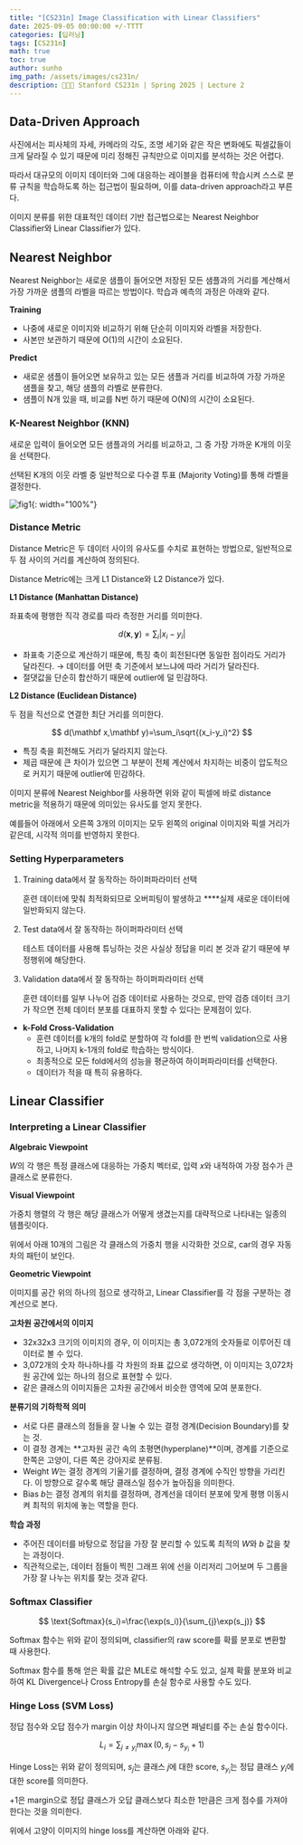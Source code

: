 ```yaml
---
title: "[CS231n] Image Classification with Linear Classifiers"
date: 2025-09-05 00:00:00 +/-TTTT
categories: [딥러닝]
tags: [CS231n]
math: true
toc: true
author: sunho
img_path: /assets/images/cs231n/
description: 👨‍👧‍👧 Stanford CS231n | Spring 2025 | Lecture 2 
---
```


## Data-Driven Approach

사진에서는 피사체의 자세, 카메라의 각도, 조명 세기와 같은 작은 변화에도 픽셀값들이 크게 달라질 수 있기 때문에 미리 정해진 규칙만으로 이미지를 분석하는 것은 어렵다.

따라서 대규모의 이미지 데이터와 그에 대응하는 레이블을 컴퓨터에 학습시켜 스스로 분류 규칙을 학습하도록 하는 접근법이 필요하며, 이를 data-driven approach라고 부른다.

이미지 분류를 위한 대표적인 데이터 기반 접근법으로는 Nearest Neighbor Classifier와 Linear Classifier가 있다.

## Nearest Neighbor

Nearest Neighbor는 새로운 샘플이 들어오면 저장된 모든 샘플과의 거리를 계산해서 가장 가까운 샘플의 라벨을 따르는 방법이다. 학습과 예측의 과정은 아래와 같다.

**Training**

- 나중에 새로운 이미지와 비교하기 위해 단순히 이미지와 라벨을 저장한다.
- 사본만 보관하기 때문에 O(1)의 시간이 소요된다.

**Predict**

- 새로운 샘플이 들어오면 보유하고 있는 모든 샘플과 거리를 비교하여 가장 가까운 샘플을 찾고, 해당 샘플의 라벨로 분류한다.
- 샘플이 N개 있을 때, 비교를 N번 하기 때문에 O(N)의 시간이 소요된다.

### K-Nearest Neighbor (KNN)

새로운 입력이 들어오면 모든 샘플과의 거리를 비교하고, 그 중 가장 가까운 K개의 이웃을 선택한다.

선택된 K개의 이웃 라벨 중 일반적으로 다수결 투표 (Majority Voting)를 통해 라벨을 결정한다.

![fig1](cs231n/02-1.png){: width="100%"}

### Distance Metric

Distance Metric은 두 데이터 사이의 유사도를 수치로 표현하는 방법으로, 일반적으로 두 점 사이의 거리를 계산하여 정의된다.

Distance Metric에는 크게 L1 Distance와 L2 Distance가 있다.

**L1 Distance (Manhattan Distance)**

좌표축에 평행한 직각 경로를 따라 측정한 거리를 의미한다.

$$
d(\mathbf x,\mathbf y)=\sum_i\lvert x_i-y_i\rvert
$$

- 좌표축 기준으로 계산하기 때문에, 특징 축이 회전된다면 동일한 점이라도 거리가 달라진다. → 데이터를 어떤 축 기준에서 보느냐에 따라 거리가 달라진다.
- 절댓값을 단순히 합산하기 때문에 outlier에 덜 민감하다.

**L2 Distance (Euclidean Distance)**

두 점을 직선으로 연결한 최단 거리를 의미한다.

$$
d(\mathbf x,\mathbf y)=\sum_i\sqrt{(x_i-y_i)^2}
$$

- 특징 축을 회전해도 거리가 달라지지 않는다.
- 제곱 때문에 큰 차이가 있으면 그 부분이 전체 계산에서 차지하는 비중이 압도적으로 커지기 때문에 outlier에 민감하다.

이미지 분류에 Nearest Neighbor를 사용하면 위와 같이 픽셀에 바로 distance metric을 적용하기 때문에 의미있는 유사도를 얻지 못한다.

예를들어 아래에서 오른쪽 3개의 이미지는 모두 왼쪽의 original 이미지와 픽셀 거리가 같은데, 시각적 의미를 반영하지 못한다.

### Setting Hyperparameters

1. Training data에서 잘 동작하는 하이퍼파라미터 선택
    
    훈련 데이터에 맞춰 최적화되므로 오버피팅이 발생하고 ****실제 새로운 데이터에 일반화되지 않는다.
    
2. Test data에서 잘 동작하는 하이퍼파라미터 선택
    
    테스트 데이터를 사용해 튜닝하는 것은 사실상 정답을 미리 본 것과 같기 때문에 부정행위에 해당한다.
    
3. Validation data에서 잘 동작하는 하이퍼파라미터 선택
    
    훈련 데이터를 일부 나누어 검증 데이터로 사용하는 것으로, 만약 검증 데이터 크기가 작으면 전체 데이터 분포를 대표하지 못할 수 있다는 문제점이 있다.

- **k-Fold Cross-Validation**
    - 훈련 데이터를 k개의 fold로 분할하여 각 fold를 한 번씩 validation으로 사용하고, 나머지 k-1개의 fold로 학습하는 방식이다.
    - 최종적으로 모든 fold에서의 성능을 평균하여 하이퍼파라미터를 선택한다.
    - 데이터가 적을 때 특히 유용하다.

## Linear Classifier

### Interpreting a Linear Classifier

**Algebraic Viewpoint**

$W$의 각 행은 특정 클래스에 대응하는 가중치 벡터로, 입력 $x$와 내적하여 가장 점수가 큰 클래스로 분류한다.

**Visual Viewpoint**

가중치 행렬의 각 행은 해당 클래스가 어떻게 생겼는지를 대략적으로 나타내는 일종의 템플릿이다.

위에서 아래 10개의 그림은 각 클래스의 가중치 행을 시각화한 것으로, car의 경우 자동차의 패턴이 보인다.

**Geometric Viewpoint**

이미지를 공간 위의 하나의 점으로 생각하고, Linear Classifier를 각 점을 구분하는 경계선으로 본다.

**고차원 공간에서의 이미지**

- 32x32x3 크기의 이미지의 경우, 이 이미지는 총 3,072개의 숫자들로 이루어진 데이터로 볼 수 있다.
- 3,072개의 숫자 하나하나를 각 차원의 좌표 값으로 생각하면, 이 이미지는 3,072차원 공간에 있는 하나의 점으로 표현할 수 있다.
- 같은 클래스의 이미지들은 고차원 공간에서 비슷한 영역에 모여 분포한다.

**분류기의 기하학적 의미**

- 서로 다른 클래스의 점들을 잘 나눌 수 있는 결정 경계(Decision Boundary)를 찾는 것.
- 이 결정 경계는 **고차원 공간 속의 초평면(hyperplane)**이며, 경계를 기준으로 한쪽은 고양이, 다른 쪽은 강아지로 분류됨.
- Weight $W$는 결정 경계의 기울기를 결정하며, 결정 경계에 수직인 방향을 가리킨다. 이 방향으로 갈수록 해당 클래스일 점수가 높아짐을 의미한다.
- Bias $b$는 결정 경계의 위치를 결정하며, 경계선을 데이터 분포에 맞게 평행 이동시켜 최적의 위치에 놓는 역할을 한다.

**학습 과정**

- 주어진 데이터를 바탕으로 정답을 가장 잘 분리할 수 있도록 최적의 $W$와 $b$ 값을 찾는 과정이다.
- 직관적으로는, 데이터 점들이 찍힌 그래프 위에 선을 이리저리 그어보며 두 그룹을 가장 잘 나누는 위치를 찾는 것과 같다.

### Softmax Classifier

$$
\text{Softmax}(s_i)=\frac{\exp(s_i)}{\sum_{j}\exp(s_j)}
$$

Softmax 함수는 위와 같이 정의되며, classifier의 raw score를 확률 분포로 변환할 때 사용한다.

Softmax 함수를 통해 얻은 확률 값은 MLE로 해석할 수도 있고, 실제 확률 분포와 비교하여 KL Divergence나 Cross Entropy를 손실 함수로 사용할 수도 있다.

### Hinge Loss (SVM Loss)

정답 점수와 오답 점수가 margin 이상 차이나지 않으면 패널티를 주는 손실 함수이다.

$$
L_i=\sum_{j\not=y_i}\max(0,s_j-s_{y_i}+1)
$$

Hinge Loss는 위와 같이 정의되며, $s_j$는 클래스 $j$에 대한 score, $s_{y_i}$는 정답 클래스 $y_i$에 대한 score를 의미한다.

$+1$은 margin으로 정답 클래스가 오답 클래스보다 최소한 1만큼은 크게 점수를 가져야 한다는 것을 의미한다.

위에서 고양이 이미지의 hinge loss를 계산하면 아래와 같다.
